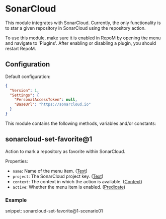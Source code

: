 # SonarCloud

This module integrates with SonarCloud. Currently, the only functionality is to star a given repository in SonarCloud using the repository action.

To use this module, make sure it is enabled in RepoM by opening the menu and navigate to 'Plugins'. After enabling or disabling a plugin, you should restart RepoM.

## Configuration

Default configuration:

```json
{
  "Version": 1,
  "Settings": {
    "PersonalAccessToken": null,
    "BaseUrl": "https://sonarcloud.io"
  }
}
```


This module contains the following methods, variables and/or constants:

## sonarcloud-set-favorite@1

Action to mark a repository as favorite within SonarCloud.

Properties:

- `name`: Name of the menu item. ([Text](repository_action_types.md#text))
- `project`: The SonarCloud project key. ([Text](repository_action_types.md#text))
- `context`: The context in which the action is available. ([Context](repository_action_types.md#context))
- `active`: Whether the menu item is enabled. ([Predicate](repository_action_types.md#predicate))

### Example

snippet: sonarcloud-set-favorite@1-scenario01

